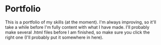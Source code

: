 # Portfolio
This is a portfolio of my skills (at the moment).
I'm always improving, so it'll take a while before I'm fully content with what I have made.
I'll probably make several .html files before I am finished, so make sure you click the right one (I'll probably put it somewhere in here).
